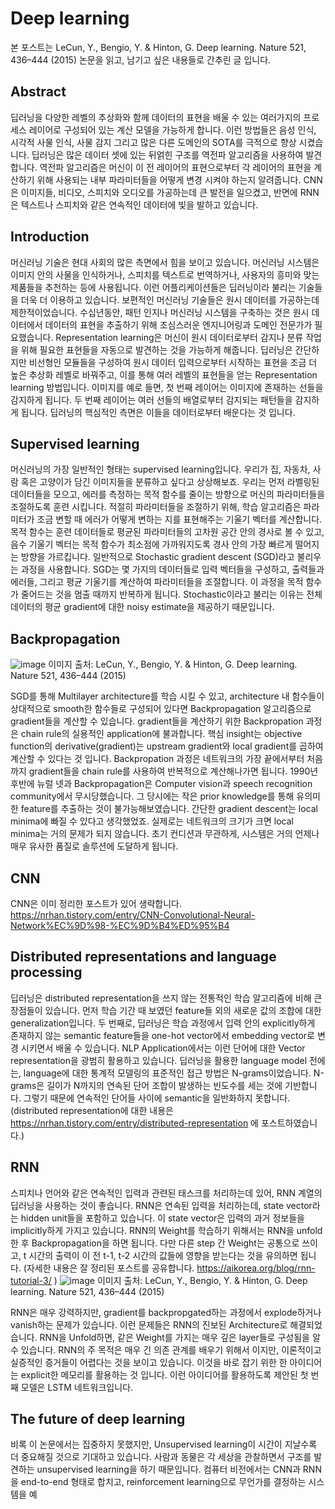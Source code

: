 # Deep learning
본 포스트는 LeCun, Y., Bengio, Y. & Hinton, G. Deep learning. Nature 521, 436–444 (2015) 논문을 읽고, 남기고 싶은 내용들로 간추린 글 입니다. 

## Abstract
딥러닝을 다양한 레벨의 추상화와 함께 데이터의 표현을 배울 수 있는 여러가지의 프로세스 레이어로 구성되어 있는 계산 모델을 가능하게 합니다. 이런 방법들은 음성 인식, 시각적 사물 인식, 사물 감지 그리고 많은 다른 도메인의 SOTA를 극적으로 향상 시켰습니다. 딥러닝은 많은 데이터 셋에 있는 뒤얽힌 구조를 역전파 알고리즘을 사용하여 발견합니다. 역전파 알고리즘은 머신이 이 전 레이어의 표현으로부터 각 레이어의 표현을 계산하기 위해 사용되는 내부 파라미터들을 어떻게 변경 시켜야 하는지 알려줍니다. CNN은 이미지들, 비디오, 스피치와 오디오를 가공하는데 큰 발전을 일으켰고, 반면에 RNN은 텍스트나 스피치와 같은 연속적인 데이터에 빛을 발하고 있습니다.


## Introduction
머신러닝 기술은 현대 사회의 많은 측면에서 힘을 보이고 있습니다. 머신러닝 시스템은 이미지 안의 사물을 인식하거나, 스피치를 텍스트로 번역하거나, 사용자의 흥미와 맞는 제품들을 추천하는 등에 사용됩니다. 이런 어플리케이션들은 딥러닝이라 불리는 기술들을 더욱 더 이용하고 있습니다.
보편적인 머신러닝 기술들은 원시 데이터를 가공하는데 제한적이었습니다. 수십년동안, 패턴 인지나 머신러닝 시스템을 구축하는 것은 원시 데이터에서 데이터의 표현을 추출하기 위해 조심스러운 엔지니어링과 도메인 전문가가 필요했습니다.
Representation learning은 머신이 원시 데이터로부터 감지나 분류 작업을 위해 필요한 표현들을 자동으로 발견하는 것을 가능하게 해줍니다. 딥러닝은 간단하지만 비선형인 모듈들을 구성하여 원시 데이터 입력으로부터 시작하는 표현을 조금 더 높은 추상화 레벨로 바꿔주고, 이를 통해 여러 레벨의 표현들을 얻는 Representation learning 방법입니다. 이미지를 예로 들면, 첫 번째 레이어는 이미지에 존재하는 선들을 감지하게 됩니다. 두 번째 레이어는 여러 선들의 배열로부터 감지되는 패턴들을 감지하게 됩니다. 딥러닝의 핵심적인 측면은 이들을 데이터로부터 배운다는 것 입니다.

## Supervised learning
머신러닝의 가장 일반적인 형태는 supervised learning입니다. 우리가 집, 자동차, 사람 혹은 고양이가 담긴 이미지들을 분류하고 싶다고 상상해보죠. 우리는 먼저 라벨링된 데이터들을  모으고, 에러를 측정하는 목적 함수를 줄이는 방향으로 머신의 파라미터들을 조절하도록 훈련 시킵니다.
적절히 파라미터들을 조절하기 위해, 학습 알고리즘은 파라미터가 조금 변할 때 에러가 어떻게 변하는 지를 표현해주는 기울기 벡터를 계산합니다. 목적 함수는 훈련 데이터들로 평균된 파라미터들의 고차원 공간 안의 경사로 볼 수 있고, 음수 기울기 벡터는 목적 함수가 최소점에 가까워지도록 경사 안의 가장 빠르게 떨어지는 방향을 가르킵니다.
일반적으로 Stochastic gradient descent (SGD)라고 불리우는 과정을 사용합니다. SGD는 몇 가지의 데이터들로 입력 벡터들을 구성하고, 출력들과 에러들, 그리고 평균 기울기를 계산하여 파라미터들을 조절합니다. 이 과정을 목적 함수가 줄어드는 것을 멈출 때까지 반복하게 됩니다. Stochastic이라고 불리는 이유는 전체 데이터의 평균 gradient에 대한 noisy estimate을 제공하기 때문입니다.

## Backpropagation
![image](https://user-images.githubusercontent.com/11609881/112597276-4587fd00-8e50-11eb-9ddb-0b4b3066984a.png)
이미지 출처: LeCun, Y., Bengio, Y. & Hinton, G. Deep learning. Nature 521, 436–444 (2015) 

SGD를 통해 Multilayer architecture를 학습 시킬 수 있고, architecture 내 함수들이 상대적으로 smooth한 함수들로 구성되어 있다면 Backpropagation 알고리즘으로 gradient들을 계산할 수 있습니다.
gradient들을 계산하기 위한 Backpropation 과정은 chain rule의 실용적인 application에 불과합니다. 핵심 insight는 objective function의 derivative(gradient)는 upstream gradient와 local gradient를 곱하여 계산할 수 있다는 것 입니다.  Backpropation 과정은 네트워크의 가장 끝에서부터 처음까지 gradient들을 chain rule를 사용하여 반복적으로 계산해나가면 됩니다.
1990년 후반에 뉴럴 넷과 Backpropagation은 Computer vision과 speech recognition community에서 무시당했습니다. 그 당시에는 작은 prior knowledge를 통해 유의미한 feature를 추출하는 것이 불가능해보였습니다. 간단한 gradient descent는 local minima에 빠질 수 있다고 생각했었죠.
실제로는 네트워크의 크기가 크면 local minima는 거의 문제가 되지 않습니다. 초기 컨디션과 무관하게, 시스템은 거의 언제나 매우 유사한 품질로 솔루션에 도달하게 됩니다. 

## CNN
CNN은 이미 정리한 포스트가 있어 생략합니다.
https://nrhan.tistory.com/entry/CNN-Convolutional-Neural-Network%EC%9D%98-%EC%9D%B4%ED%95%B4
## Distributed representations and language processing
딥러닝은 distributed representation을 쓰지 않는 전통적인 학습 알고리즘에 비해 큰 장점들이 있습니다. 먼저 학습 기간 때 보였던 feature들 외의 새로운 값의 조합에 대한 generalization입니다.  두 번째로,  딥러닝은 학습 과정에서 입력 안의 explicitly하게 존재하지 않는 semantic feature들을 one-hot vector에서 embedding vector로 변경 시키면서 배울 수 있습니다. NLP Application에서는 이런 단어에 대한  Vector representation을 광범히 활용하고 있습니다.
딥러닝을 활용한 language model 전에는, language에 대한 통계적 모델링의 표준적인 접근 방법은 N-grams이었습니다. N-grams은 길이가 N까지의 연속된 단어 조합이 발생하는 빈도수를 세는 것에 기반합니다. 그렇기 때문에 연속적인 단어들 사이에 semantic을 일반화하지 못합니다.
(distributed representation에 대한 내용은 https://nrhan.tistory.com/entry/distributed-representation 에 포스트하였습니다.)
## RNN
스피치나 언어와 같은 연속적인 입력과 관련된 태스크를 처리하는데 있어, RNN 계열의 딥러닝을 사용하는 것이 좋습니다. RNN은 연속된 입력을 처리하는데, state vector라는 hidden unit들을 포함하고 있습니다. 이 state vector은 입력의 과거 정보들을 implicitly하게 가지고 있습니다.
RNN의 Weight를 학습하기 위해서는 RNN을 unfold한 후 Backpropagation을 하면 됩니다. 다만 다른 step 간 Weight는 공통으로 쓰이고, t 시간의 출력이 이 전 t-1, t-2 시간의 값들에 영향을 받는다는 것을 유의하면 됩니다. (자세한 내용은 잘 정리된 포스트를 공유합니다. https://aikorea.org/blog/rnn-tutorial-3/ )
![image](https://user-images.githubusercontent.com/11609881/112741537-abe05d00-8fc1-11eb-9a7e-cb0ae9d93dc9.png)
이미지 출처: LeCun, Y., Bengio, Y. & Hinton, G. Deep learning. Nature 521, 436–444 (2015) 

RNN은 매우 강력하지만, gradient를 backpropgated하는 과정에서 explode하거나 vanish하는 문제가 있습니다. 이런 문제들은 RNN의 진보된 Architecture로 해결되었습니다.
RNN을 Unfold하면, 같은 Weight를 가지는 매우 깊은 layer들로 구성됨을 알 수 있습니다. RNN의 주 목적은 매우 긴 의존 관계를 배우기 위해서 이지만, 이론적이고 실증적인 증거들이 어렵다는 것을 보이고 있습니다.
이것을 바로 잡기 위한 한 아이디어는 explicit한 메모리를 활용하는 것 입니다. 이런 아이디어를 활용하도록 제안된 첫 번째 모델은 LSTM 네트워크입니다.
## The future of deep learning
비록 이 논문에서는 집중하지 못했지만, Unsupervised learning이 시간이 지날수록 더 중요해질 것으로 기대하고 있습니다. 사람과 동물은 각 세상을 관찰하면서 구조를 발견하는 unsupervised learning을 하기 때문입니다.
컴퓨터 비전에서는 CNN과 RNN을 end-to-end 형태로 합치고, reinforcement learning으로 무언가를 결정하는 시스템을 예
<!--stackedit_data:
eyJoaXN0b3J5IjpbLTQ1MDY0NTcyNywxMTQ5MzA5NzI3LC0xND
M2NTkyMTcwLC0xOTg1MTA3LC02MjI3NjE0MTAsNTQzODY5NDgs
MTczOTg0MjQyNCwtMjAxNjMzNjg0LDkyMjIzMjc4OCwtOTU5MD
MyNjYwLC0xMDU2NTAzNDE0LDY5ODM0MDQ2Miw0Njg3MzMzMjcs
LTE2MTI4OTA1NzEsLTI5MTU0NDIxOCwtMTc2MjAzNDQ1LC0xND
YwNzY2MTgxLDEzMzg0MTYxODAsLTEyNDU3MDE2NDFdfQ==
-->